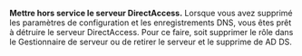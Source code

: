 **Mettre hors service le serveur DirectAccess.** Lorsque vous avez supprimé les paramètres de configuration et les enregistrements DNS, vous êtes prêt à détruire le serveur DirectAccess. Pour ce faire, soit supprimer le rôle dans le Gestionnaire de serveur ou de retirer le serveur et le supprime de AD DS.